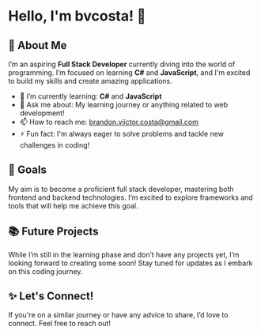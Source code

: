 # Hello, I'm bvcosta! 👋

## 🌱 About Me
I’m an aspiring **Full Stack Developer** currently diving into the world of programming. I’m focused on learning **C#** and **JavaScript**, and I'm excited to build my skills and create amazing applications.

- 🔭 I’m currently learning: **C#** and **JavaScript**
- 💬 Ask me about: My learning journey or anything related to web development!
- 📫 How to reach me: [brandon.viictor.costa@gmail.com](mailto:brandon.viictor.costa@gmail.com)
- ⚡ Fun fact: I'm always eager to solve problems and tackle new challenges in coding!

## 🚀 Goals
My aim is to become a proficient full stack developer, mastering both frontend and backend technologies. I’m excited to explore frameworks and tools that will help me achieve this goal.

## 📚 Future Projects
While I’m still in the learning phase and don’t have any projects yet, I’m looking forward to creating some soon! Stay tuned for updates as I embark on this coding journey.

## ✨ Let's Connect!
If you're on a similar journey or have any advice to share, I’d love to connect. Feel free to reach out!
